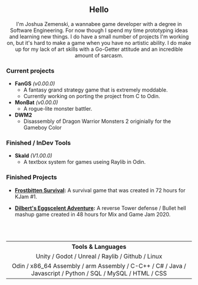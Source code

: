 <p align='center'>
</p>

<h2 align="center">Hello</h2>
<p align='center'>I'm Joshua Zemenski, a wannabee game developer with a degree in Software Engineering. For now though I spend my time prototyping ideas and learning new things. I do have a small number of projects I'm working on, but it's hard to make a game when you have no artistic ability. I do make up for my lack of art skills with a Go-Getter attitude and an incredible amount of sarcasm.</p>

### Current projects
- **FanGS** *(v0.00.0)*
   - A fantasy grand strategy game that is extremely moddable.
   - Currently working on porting the project from C to Odin.
- **MonBat** *(v0.00.0)*
   - A rogue-lite monster battler.
- **DWM2**
   - Disassembly of Dragon Warrior Monsters 2 originially for the Gameboy Color

### Finished / InDev Tools
- **Skald** *(V1.00.0)*
   - A textbox system for games useing Raylib in Odin.

### Finished Projects
- **[Frostbitten Survival](https://szyfr.itch.io/frostbitten-survival):** A survival game that was created in 72 hours for KJam #1.
- **[Dilbert's Eggscelent Adventure](https://szyfr.itch.io/dilberts-eggscelent-adventure):** A reverse Tower defense / Bullet hell mashup game created in 48 hours for Mix and Game Jam 2020.

  <br><br>

<table align=center>
   <tr>
      <th> Tools & Languages </th>
   </tr>
   <tr>
      <td align=center> Unity / Godot / Unreal / Raylib / Github / Linux </td>
   </tr>
   <tr>
      <td align=center> Odin / x86_64 Assembly / arm Assembly / C-C++ / C# / Java / Javascript / Python / SQL / MySQL / HTML / CSS </td>
   </tr>
</table>


